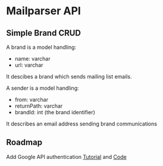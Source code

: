 # Mailparser API

## Simple Brand CRUD

A brand is a model handling:

- name: varchar
- url: varchar

It descibes a brand which sends mailing list emails.

A sender is a model handling:

- from: varchar
- returnPath: varchar
- brandId: int (the brand identifier)

It describes an email address sending brand communications

## Roadmap

Add Google API authentication [Tutorial](https://whatthefunctional.wordpress.com/2018/07/01/google-sheets-and-haskell/) and [Code](https://github.com/WhatTheFunctional/GoogleSheetsDemo)
